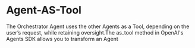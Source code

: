 # Agent-AS-Tool
The Orchestrator Agent uses the other Agents as a Tool, depending on the user’s request, while retaining oversight.The as_tool method in OpenAI's Agents SDK allows you to transform an Agent
